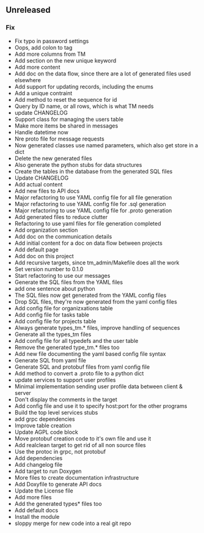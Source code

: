 ## Unreleased

### Fix

- Fix typo in password settings
- Oops, add colon to tag
- Add more columns from TM
- Add section on the new unique keyword
- Add more content
- Add doc on the data flow, since there are a lot of generated files used elsewhere
- Add support for updating records, including the enums
- Add a unique contraint
- Add method to reset the sequence for id
- Query by ID name, or all rows, which is what TM needs
- update CHANGELOG
- Support class for managing the users table
- Make more items be shared in messages
- Handle datetime now
- Nre proto file for message requests
- Now generated classes use named parameters, which also get store in a dict
- Delete the new generated files
- Also generate the python stubs for data structures
- Create the tables in the database from the generated SQL files
- Update CHANGELOG
- Add actual content
- Add new files to API docs
- Major refactoring to use YAML config file for all file generation
- Major refactoring to use YAML config file for .sql generation
- Major refactoring to use YAML config file for .proto generation
- Add generated files to reduce clutter
- Refactoring to use yaml files for file generation completed
- Add organization section
- Add doc on the communication details
- Add initial content for a doc on data flow between projects
- Add default page
- Add doc on this project
- Add recursive targets, since tm_admin/Makefile does all the work
- Set version number to 0.1.0
- Start refactoring to use our messages
- Generate the SQL files from the YAML files
- add one sentence about python
- The SQL files now get generated from the YAML config files
- Drop SQL files, they're now generated from the yaml config files
- Add config file for organizxations table
- Add config file for tasks table
- Add config file for projects table
- Always generate types_tm.* files, improve handling of sequences
- Generate all the types_tm files
- Add config file for all typedefs and the user table
- Remove the generated type_tm.* files too
- Add new file documenting the yaml based config file syntax
- Generate SQL from yaml file
- Generate SQL and protobuf files from yaml config file
- Add method to convert a .proto file to a python dict
- update services to support user profiles
- Minimal implementation sending user profile data between client & server
- Don't display the comments in the target
- Add config file and use it to specify host:port for the other programs
- Build the top level services stubs
- add grpc dependencies
- Improve table creation
- Update AGPL code block
- Move protobuf creation code to it's own file and use it
- Add realclean target to get rid of all non source files
- Use the protoc in grpc, not protobuf
- Add dependencies
- Add changelog file
- Add target to run Doxygen
- More files to create documentation infrastructure
- Add Doxyfile to generate API docs
- Update the License file
- Add more files
- Add the generated types* files too
- Add default docs
- Install the module
- sloppy merge for new code into a real git repo
